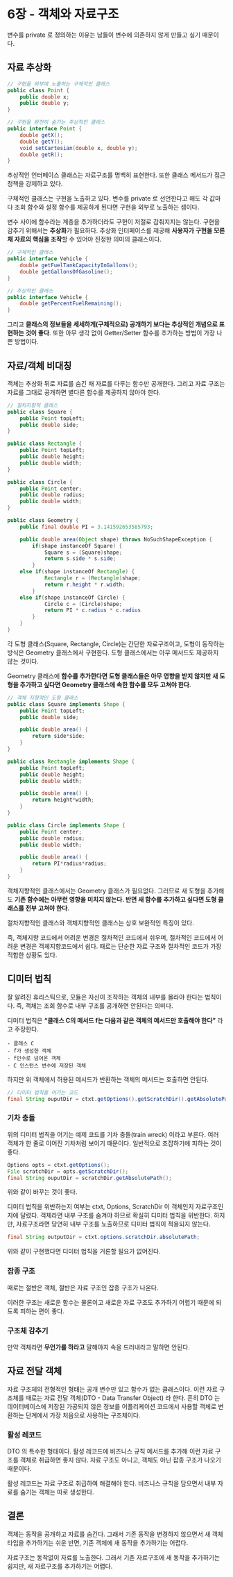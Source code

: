 # 6장 - 객체와 자료구조

변수를 private 로 정의하는 이유는 남들이 변수에 의존하지 않게 만들고 싶기 때문이다.

## 자료 추상화

```java
// 구현을 외부에 노출하는 구체적인 클래스
public class Point {
	public double x;
	public double y;
}

// 구현을 완전히 숨기는 추상적인 클래스
public interface Point {
	double getX();
	double getY();
	void setCartesian(double x, double y);
	double getR();
}
```

추상적인 인터페이스 클래스는 자료구조를 명백히 표현한다. 또한 클래스 메서드가 접근 정책을 강제하고 있다.

구체적인 클래스는 구현을 노출하고 있다. 변수를 private 로 선언한다고 해도 각 값마다 조회 함수와 설정 함수를 제공하게 된다면 구현을 외부로 노출하는 셈이다.

변수 사이에 함수라는 계층을 추가하더라도 구현이 저절로 감춰지지는 않는다. 구현을 감추기 위해서는 **추상화**가 필요하다. 추상화 인터페이스를 제공해 **사용자가 구현을 모른 채 자료의 핵심을 조작**할 수 있어야 진정한 의미의 클래스이다.

```java
// 구체적인 클래스
public interface Vehicle {
	double getFuelTankCapacityInGallons();
	double getGallonsOfGasoline();
}

// 추상적인 클래스
public interface Vehicle {
	double getPercentFuelRemaining();
}
```

그리고 **클래스의 정보들을 세세하게(구체적으로) 공개하기 보다는 추상적인 개념으로 표현하는 것이 좋다**. 또한 아무 생각 없이 Getter/Setter 함수를 추가하는 방법이 가장 나쁜 방법이다.

## 자료/객체 비대칭

객체는 추상화 뒤로 자료를 숨긴 채 자료를 다루는 함수만 공개한다. 그리고 자료 구조는 자료를 그대로 공개하면 별다른 함수를 제공하지 않아야 한다.

```java
// 절차지향적 클래스
public class Square {
	public Point topLeft;
	public double side;
}

public class Rectangle {
	public Point topLeft;
	public double height;
	public double width;
}

public class Circle {
	public Point center;
	public double radius;
	public double width;
}

public class Geometry {
	public final double PI = 3.141592653585793;

	public double area(Object shape) throws NoSuchShapeException {
		if(shape instanceOf Square) {
			Square s = (Square)shape;
			return s.side * s.side;
		}
	else if(shape instanceOf Rectangle) {
			Rectangle r = (Rectangle)shape;
			return r.height * r.width;
		}
	else if(shape instanceOf Circle) {
			Circle c = (Circle)shape;
			return PI * c.radius * c.radius
		}
	}
}
```

각 도형 클래스(Square, Rectangle, Circle)는 간단한 자료구조이고, 도형이 동작하는 방식은 Geometry 클래스에서 구현한다. 도형 클래스에서는 아무 메서드도 제공하지 않는 것이다.

Geometry 클래스에 **함수를 추가한다면 도형 클래스들은 아무 영향을 받지 않지만 새 도형을 추가하고 싶다면 Geometry 클래스에 속한 함수를 모두 고쳐야 한다**.

```java
// 객체 지향적인 도형 클래스
public class Square implements Shape {
	public Point topLeft;
	public double side;

	public double area() {
		return side*side;
	}
}

public class Rectangle implements Shape {
	public Point topLeft;
	public double height;
	public double width;

	public double area() {
		return height*width;
	}
}

public class Circle implements Shape {
	public Point center;
	public double radius;
	public double width;

	public double area() {
		return PI*radius*radius;
	}
}
```

객체지향적인 클래스에서는 Geometry 클래스가 필요없다. 그러므로 새 도형을 추가해도 **기존 함수에는 아무런 영향을 미치지 않는다. 반면 새 함수를 추가하고 싶다면 도형 클래스를 전부 고쳐야 한다**.

절차지향적인 클래스와 객체지향적인 클래스는 상호 보완적인 특징이 있다.

즉, 객체지향 코드에서 어려운 변경은 절차적인 코드에서 쉬우며, 절차적인 코드에서 어려운 변경은 객체지향코드에서 쉽다. 때로는 단순한 자료 구조와 절차적인 코드가 가장 적합한 상황도 있다.

## 디미터 법칙

잘 알려진 휴리스틱으로, 모듈은 자신이 조작하는 객체의 내부를 몰라야 한다는 법칙이다. 즉, 객체는 조회 함수로 내부 구조를 공개하면 안된다는 의미다.

디미터 법칙은 **“클래스 C의 메서드 f는 다음과 같은 객체의 메서드만 호출해야 한다”** 라고 주장한다.

```
- 클래스 C
- f가 생성한 객체
- f인수로 넘어온 객체
- C 인스턴스 변수에 저장된 객체
```

하지만 위 객체에서 허용된 메서드가 반환하는 객체의 메서드는 호출하면 안된다.

```java
// 디미터 법칙을 어기는 코드
final String ouputDir = ctxt.getOptions().getScratchDir().getAbsolutePath();
```

### 기차 충돌

위의 디미터 법칙을 어기는 예제 코드를 기차 충돌(train wreck) 이라고 부른다. 여러 객체가 한 줄로 이어진 기차처럼 보이기 때문이다. 일반적으로 조잡하기에 피하는 것이 좋다.

```java
Options opts = ctxt.getOptions();
File scratchDir = opts.getScratchDir();
final String ouputDir = scratchDir.getAbsolutePath();
```

위와 같이 바꾸는 것이 좋다.

디미터 법칙을 위반하는지 여부는 ctxt, Options, ScratchDir 이 객체인지 자료구조인지에 달렸다. 객체라면 내부 구조를 숨겨야 하므로 확실히 디미터 법칙을 위반한다. 하지만, 자료구조라면 당연히 내부 구조를 노출하므로 디미터 법칙이 적용되지 않는다.

```java
final String outputDir = ctxt.options.scratchDir.absolutePath;
```

위와 같이 구현했다면 디미터 법칙을 거론할 필요가 없어진다.

### 잡종 구조

때로는 절반은 객체, 절반은 자료 구조인 잡종 구조가 나온다.

이러한 구조는 새로운 함수는 물론이고 새로운 자료 구조도 추가하기 어렵기 때문에 되도록 피하는 편이 좋다.

### 구조체 감추기

만약 객체라면 **무언가를 하라고** 말해야지 속을 드러내라고 말하면 안된다.

## 자료 전달 객체

자료 구조체의 전형적인 형태는 공개 변수만 있고 함수가 없는 클래스이다. 이런 자료 구조체를 때로는 자료 전달 객체(DTO - Data Transfer Object) 라 한다. 흔히 DTO 는 데이터베이스에 저장된 가공되지 않은 정보를 어플리케이션 코드에서 사용할 객체로 변환하는 단계에서 가장 처음으로 사용하는 구조체이다.

### 활성 레코드

DTO 의 특수한 형태이다. 활성 레코드에 비즈니스 규칙 메서드를 추가해 이런 자료 구조를 객체로 취급하면 좋지 않다. 자료 구조도 아니고, 객체도 아닌 잡종 구조가 나오기 때문이다.

활성 레코드는 자료 구조로 취급하여 해결해야 한다. 비즈니스 규칙을 담으면서 내부 자료를 숨기는 객체는 따로 생성한다.

## 결론

객체는 동작을 공개하고 자료를 숨긴다. 그래서 기존 동작을 변경하지 않으면서 새 객체 타입을 추가하기는 쉬운 반면, 기존 객체에 새 동작을 추가하기는 어렵다.

자료구조는 동작없이 자료를 노출한다. 그래서 기존 자료구조에 새 동작을 추가하기는 쉽지만, 새 자료구조를 추가하기는 어렵다.
